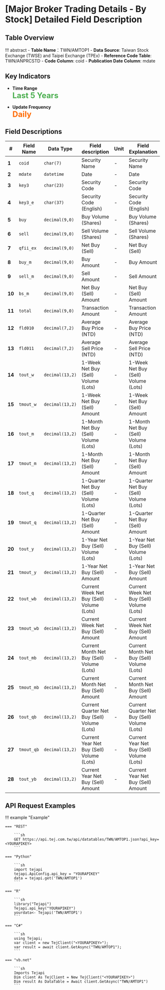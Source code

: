 # [Major Broker Trading Details - By Stock] Detailed Field Description


## Table Overview

!!! abstract
    - **Table Name**：TWN/AMTOP1
    - **Data Source**: Taiwan Stock Exchange (TWSE) and Taipei Exchange (TPEx)
    - **Reference Code Table**: TWN/ANPRCSTD
    - **Code Column**: coid
    - **Publication Date Column**: mdate


## Key Indicators

<div class="grid cards" markdown>

<!-- -   __Number of Records__

    ---

    Over 5,799 -->

- __Time Range__  
  **<span style="font-size: 1.8em; color: #4caf50;">Last 5 Years</span>**

- __Update Frequency__  
  **<span style="font-size: 1.8em; color: #ff6d00;">Daily</span>**

</div>


## Field Descriptions

| **#** | Field Name     | Data Type       | Field description                     | Unit | Field Explanation                                                                                  |
|-------|----------------|------------------|-----------------------------------------|------|----------------------------------------------------------------------------------------------|
| **1**  | `coid`         | `char(7)`        | Security Name   | -  | Security Name   |
| **2**  | `mdate`        | `datetime`       | Date | -    | Date  |
| **3**  | `key3`         | `char(23)`   | Security Code  | -    |Security Code |
| **4**  | `key3_e`        | `char(37)`   | Security Code (English) | -    | Security Code (English) |
| **5**  | `buy`   | `decimal(9,0)`       | Buy Volume (Shares)    | -    | Buy Volume (Shares) |
| **6**  | `sell`   | `decimal(9,0)`       | Sell Volume (Shares) | -    | Sell Volume (Shares) |
| **7**  | `qfii_ex`      | `decimal(9,0)`       | Net Buy (Sell) | -    | Net Buy (Sell) |
| **8**  | `buy_m`      | `decimal(9,0)`       | Buy Amount | -   | Buy Amount |
| **9**  | `sell_m`        | `decimal(9,0)`   | Sell Amount | -   | Sell Amount |
| **10** | `bs_m`        | `decimal(9,0)`   | Net Buy (Sell) Amount | -   | Net Buy (Sell) Amount |
| **11** | `total`       | `decimal(9,0)`  | Transaction Amount | -   | Transaction Amount |
| **12** | `fld010`      | `decimal(7,2)`   | Average Buy Price (NTD) |-    | Average Buy Price (NTD) |
| **13** | `fld011`       | `decimal(7,2)`   | Average Sell Price (NTD) | -    | Average Sell Price (NTD) |
| **14** | `tout_w`       | `decimal(13,2)`   | 1-Week Net Buy (Sell) Volume (Lots) | - | 1-Week Net Buy (Sell) Volume (Lots) |
| **15** | `tmout_w`       | `decimal(13,2)`   | 1-Week Net Buy (Sell) Amount | - | 1-Week Net Buy (Sell) Amount |
| **16** | `tout_m`     | `decimal(13,2)`   | 1-Month Net Buy (Sell) Volume (Lots) | -    | 1-Month Net Buy (Sell) Volume (Lots) |
| **17** | `tmout_m`          | `decimal(13,2)`       | 1-Month Net Buy (Sell) Amount | -    | 1-Month Net Buy (Sell) Amount |
| **18** | `tout_q`        | `decimal(13,2)`  | 1-Quarter Net Buy (Sell) Volume (Lots) | -   | 1-Quarter Net Buy (Sell) Volume (Lots) |
| **19** | `tmout_q`         | `decimal(13,2)`   | 1-Quarter Net Buy (Sell) Amount | -   | 1-Quarter Net Buy (Sell) Amount |
| **20** | `tout_y`        | `decimal(13,2)`   | 1-Year Net Buy (Sell) Volume (Lots) | - | 1-Year Net Buy (Sell) Volume (Lots) |
| **21** | `tmout_y`        | `decimal(13,2)`   | 1-Year Net Buy (Sell) Amount | -    | 1-Year Net Buy (Sell) Amount |
| **22** | `tout_wb`       | `decimal(13,2)`       | Current Week Net Buy (Sell) Volume (Lots) | -    | Current Week Net Buy (Sell) Volume (Lots) |
| **23** | `tmout_wb`       | `decimal(13,2)`   | Current Week Net Buy (Sell) Amount | - | Current Week Net Buy (Sell) Amount |
| **24** | `tout_mb`        | `decimal(13,2)`   | Current Month Net Buy (Sell) Volume (Lots) | - | Current Month Net Buy (Sell) Volume (Lots) |
| **25** | `tmout_mb`       | `decimal(13,2)`   | Current Month Net Buy (Sell) Amount | - | Current Month Net Buy (Sell) Amount |
| **26** | `tout_qb`        | `decimal(13,2)`   | Current Quarter Net Buy (Sell) Volume (Lots) | - | Current Quarter Net Buy (Sell) Volume (Lots) |
| **27** | `tmout_qb`      | `decimal(13,2)`   | Current Year Net Buy (Sell) Volume (Lots) | - | Current Year Net Buy (Sell) Volume (Lots) |
| **28** | `tout_yb`       | `decimal(13,2)`        | Current Year Net Buy (Sell) Amount | -    | Current Year Net Buy (Sell) Amount |

## API Request Examples

!!! example "Example"

    === "REST"

        ```sh
        GET https://api.tej.com.tw/api/datatables/TWN/AMTOP1.json?api_key=<YOURAPIKEY>
        ```

    === "Python"

        ```sh
        import tejapi
        tejapi.ApiConfig.api_key = "YOURAPIKEY"
        data = tejapi.get('TWN/AMTOP1')
        ```
    
    === "R"

        ```sh
        library("Tejapi")
        Tejapi.api_key("YOURAPIKEY")
        yourdata<- Tejapi('TWN/AMTOP1')
        ```
    
    === "C#"

        ```sh
        using Tejapi;
        var client = new TejClient("<YOURAPIKEY>");
        var result = await client.GetAsync("TWN/AMTOP1");
        ```
    
    === "vb.net"

        ```sh
        Imports Tejapi
        Dim client As TejClient = New TejClient("<YOURAPIKEY>")
        Dim result As DataTable = Await client.GetAsync("TWN/AMTOP1")
        ```
    
